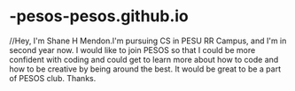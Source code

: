 # -pesos-pesos.github.io
//Hey, I'm Shane H Mendon.I'm pursuing CS in PESU RR Campus, and I'm in second year now. I would like to join PESOS so that I could be more confident with coding and could get to learn more about how to code and how to be creative by being around the best. It would be great to be a part of PESOS club. Thanks.
